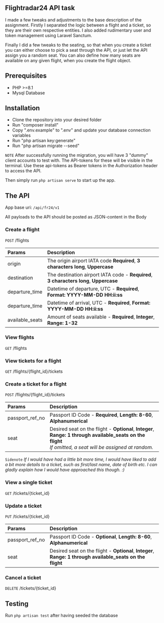 ## Flightradar24 API task

I made a few tweaks and adjustments to the base description of the assignment. Firstly I separated the logic between a flight and a ticket, so they are their own respective entities.
I also added rudimentary user and token management using Laravel Sanctum.

Finally I did a few tweaks to the seating, so that when you create a ticket you can either choose to pick a seat through the API, or just let the API assign you a random seat. You can also define how many seats are available on any given flight, when you create the flight object.

## Prerequisites

-   PHP >=8.1
-   Mysql Database

## Installation

-   Clone the repository into your desired folder
-   Run "composer install"
-   Copy ".env.example" to ".env" and update your database connection variables
-   Run "php artisan key:generate"
-   Run "php artisan migrate --seed"

`NOTE` After successfully running the migration, you will have 3 "dummy" client accounts to test with. The API-tokens for these will be visible in the terminal. Use these api-tokens as Bearer tokens in the Authorization header to access the API.

Then simply run `php artisan serve` to start up the app.

## The API

App base uri: `/api/fr24/v1`

All payloads to the API should be posted as JSON-content in the Body

### Create a flight

`POST` /flights

| Params          | Description                                                                            |
| :-------------- | :------------------------------------------------------------------------------------- |
| origin          | The origin airport IATA code **Required**, **3 characters long**, **Uppercase**        |
| destination     | The destination airport IATA code - **Required**, **3 characters long**, **Uppercase** |
| departure_time  | Datetime of departure, UTC - **Required**, **Format: YYYY-MM-DD HH:ii:ss**             |
| departure_time  | Datetime of arrival, UTC - **Required**, **Format: YYYY-MM-DD HH:ii:ss**               |
| available_seats | Amount of seats available - **Required**, **Integer**, **Range: 1-32**                 |

### View flights

`GET` /flights

### View tickets for a flight

`GET` /flights/{flight_id}/tickets

### Create a ticket for a flight

`POST` /flights/{flight_id}/tickets

| Params          | Description                                                                                                                                                       |
| :-------------- | :---------------------------------------------------------------------------------------------------------------------------------------------------------------- |
| passport_ref_no | Passport ID Code - **Required**, **Length: 8-60**, **Alphanumerical**                                                                                             |
| seat            | Desired seat on the flight - **Optional**, **Integer**, **Range: 1 through available_seats on the flight** <br />_If omitted, a seat will be assigned at random._ |

`Sidenote` _If I would have had a little bit more time, I would have liked to add a bit more details to a ticket, such as first/last name, date of birth etc. I can gladly explain how I would have approached this though. :)_

### View a single ticket

`GET` /tickets/{ticket_id}

### Update a ticket

`PUT` /tickets/{ticket_id}

| Params          | Description                                                                                                |
| :-------------- | :--------------------------------------------------------------------------------------------------------- |
| passport_ref_no | Passport ID Code - **Optional**, **Length: 8-60**, **Alphanumerical**                                      |
| seat            | Desired seat on the flight - **Optional**, **Integer**, **Range: 1 through available_seats on the flight** |

### Cancel a ticket

`DELETE` /tickets/{ticket_id}

## Testing

Run `php artisan test` after having seeded the database
